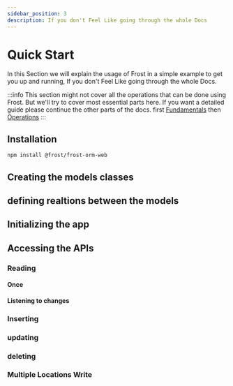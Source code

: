 ```yaml
---
sidebar_position: 3
description: If you don't Feel Like going through the whole Docs
---
```


# Quick Start
In this Section we will explain the usage of Frost in a simple example to get you up and running, If you don't Feel Like going through the whole Docs.

:::info
This section might not cover all the operations that can be done using Frost. But we'll try to cover most essential parts here.
If you want a detailed guide please continue the other parts of the docs. first [Fundamentals](/docs/category/fundamentals-1) then [Operations](/docs/category/database-operations-1)
:::

## Installation

```bash npm2yarn
npm install @frost/frost-orm-web
```

## Creating the models classes

## defining realtions between the models

## Initializing the app
## Accessing the APIs
### Reading

#### Once
#### Listening to changes

### Inserting

### updating

### deleting

### Multiple Locations Write